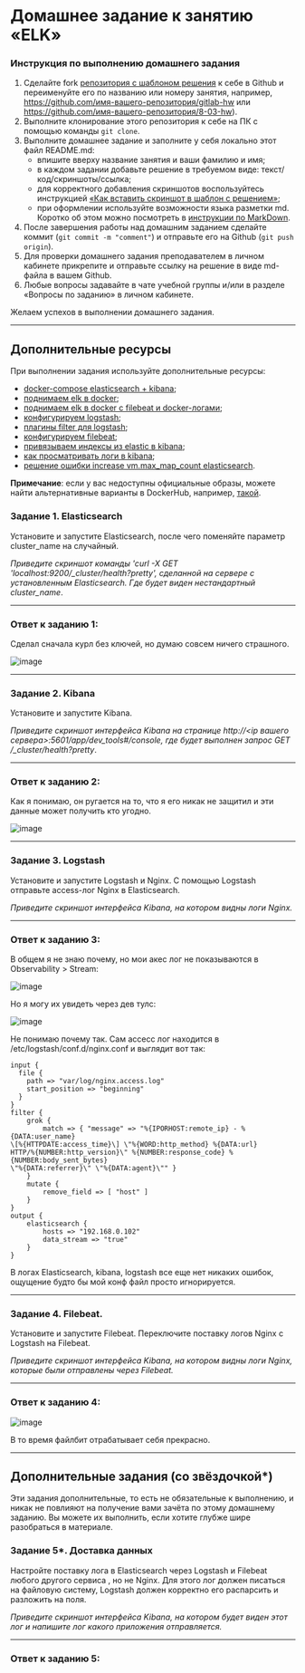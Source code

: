 # Домашнее задание к занятию «ELK»

### Инструкция по выполнению домашнего задания

1. Сделайте fork [репозитория c шаблоном решения](https://github.com/netology-code/sys-pattern-homework) к себе в Github и переименуйте его по названию или номеру занятия, например, https://github.com/имя-вашего-репозитория/gitlab-hw или https://github.com/имя-вашего-репозитория/8-03-hw).
2. Выполните клонирование этого репозитория к себе на ПК с помощью команды `git clone`.
3. Выполните домашнее задание и заполните у себя локально этот файл README.md:
   - впишите вверху название занятия и ваши фамилию и имя;
   - в каждом задании добавьте решение в требуемом виде: текст/код/скриншоты/ссылка;
   - для корректного добавления скриншотов воспользуйтесь инструкцией [«Как вставить скриншот в шаблон с решением»](https://github.com/netology-code/sys-pattern-homework/blob/main/screen-instruction.md);
   - при оформлении используйте возможности языка разметки md. Коротко об этом можно посмотреть в [инструкции по MarkDown](https://github.com/netology-code/sys-pattern-homework/blob/main/md-instruction.md).
4. После завершения работы над домашним заданием сделайте коммит (`git commit -m "comment"`) и отправьте его на Github (`git push origin`).
5. Для проверки домашнего задания преподавателем в личном кабинете прикрепите и отправьте ссылку на решение в виде md-файла в вашем Github.
6. Любые вопросы задавайте в чате учебной группы и/или в разделе «Вопросы по заданию» в личном кабинете.

Желаем успехов в выполнении домашнего задания.

---

## Дополнительные ресурсы

При выполнении задания используйте дополнительные ресурсы:
- [docker-compose elasticsearch + kibana](11-03/docker-compose.yaml);
- [поднимаем elk в docker](https://www.elastic.co/guide/en/elasticsearch/reference/7.17/docker.html);
- [поднимаем elk в docker с filebeat и docker-логами](https://www.sarulabs.com/post/5/2019-08-12/sending-docker-logs-to-elasticsearch-and-kibana-with-filebeat.html);
- [конфигурируем logstash](https://www.elastic.co/guide/en/logstash/7.17/configuration.html);
- [плагины filter для logstash](https://www.elastic.co/guide/en/logstash/current/filter-plugins.html);
- [конфигурируем filebeat](https://www.elastic.co/guide/en/beats/libbeat/5.3/config-file-format.html);
- [привязываем индексы из elastic в kibana](https://www.elastic.co/guide/en/kibana/7.17/index-patterns.html);
- [как просматривать логи в kibana](https://www.elastic.co/guide/en/kibana/current/discover.html);
- [решение ошибки increase vm.max_map_count elasticsearch](https://stackoverflow.com/questions/42889241/how-to-increase-vm-max-map-count).

**Примечание**: если у вас недоступны официальные образы, можете найти альтернативные варианты в DockerHub, например, [такой](https://hub.docker.com/layers/bitnami/elasticsearch/7.17.13/images/sha256-8084adf6fa1cf24368337d7f62292081db721f4f05dcb01561a7c7e66806cc41?context=explore).

### Задание 1. Elasticsearch 

Установите и запустите Elasticsearch, после чего поменяйте параметр cluster_name на случайный. 

*Приведите скриншот команды 'curl -X GET 'localhost:9200/_cluster/health?pretty', сделанной на сервере с установленным Elasticsearch. Где будет виден нестандартный cluster_name*.

---

### Ответ к заданию 1:

Сделал сначала курл без ключей, но думаю совсем ничего страшного.

![image](https://github.com/Llyffy/Databases/assets/53367937/e27b8cc0-1d5f-47a2-afee-97358b141943)

---

### Задание 2. Kibana

Установите и запустите Kibana.

*Приведите скриншот интерфейса Kibana на странице http://<ip вашего сервера>:5601/app/dev_tools#/console, где будет выполнен запрос GET /_cluster/health?pretty*.

---

### Ответ к заданию 2:

Как я понимаю, он ругается на то, что я его никак не защитил и эти данные может получить кто угодно.

![image](https://github.com/Llyffy/Databases/assets/53367937/95bb517e-812f-4285-917a-af07593db585)

---

### Задание 3. Logstash

Установите и запустите Logstash и Nginx. С помощью Logstash отправьте access-лог Nginx в Elasticsearch. 

*Приведите скриншот интерфейса Kibana, на котором видны логи Nginx.*

---

### Ответ к заданию 3:

В общем я не знаю почему, но мои акес лог не показываются в Observability > Stream:

![image](https://github.com/Llyffy/Databases/assets/53367937/6382ba59-639d-44bb-81fd-6b16587aec46)

Но я могу их увидеть через дев тулс:

![image](https://github.com/Llyffy/Databases/assets/53367937/707a04ac-8545-4fa0-b0eb-c60200110c71)

Не понимаю почему так. Сам ассесс лог находится в /etc/logstash/conf.d/nginx.conf и выглядит вот так:

```
input {
  file {
    path => "var/log/nginx.access.log"
    start_position => "beginning"
  }
}
filter {
    grok {
        match => { "message" => "%{IPORHOST:remote_ip} - %{DATA:user_name}
\[%{HTTPDATE:access_time}\] \"%{WORD:http_method} %{DATA:url}
HTTP/%{NUMBER:http_version}\" %{NUMBER:response_code} %{NUMBER:body_sent_bytes}
\"%{DATA:referrer}\" \"%{DATA:agent}\"" }
    }
    mutate {
        remove_field => [ "host" ]
    }
}
output {
    elasticsearch {
        hosts => "192.168.0.102"
        data_stream => "true"
    }
}

```

В логах Elasticsearch, kibana, logstash все еще нет никаких ошибок, ощущение будто бы мой конф файл просто игнорируется.

---

### Задание 4. Filebeat. 

Установите и запустите Filebeat. Переключите поставку логов Nginx с Logstash на Filebeat. 

*Приведите скриншот интерфейса Kibana, на котором видны логи Nginx, которые были отправлены через Filebeat.*

---

### Ответ к заданию 4:

![image](https://github.com/Llyffy/Databases/assets/53367937/1df8c865-4001-480a-95ab-736705dfa1f6)

В то время файлбит отрабатывает себя прекрасно.

---

## Дополнительные задания (со звёздочкой*)
Эти задания дополнительные, то есть не обязательные к выполнению, и никак не повлияют на получение вами зачёта по этому домашнему заданию. Вы можете их выполнить, если хотите глубже шире разобраться в материале.

### Задание 5*. Доставка данных 

Настройте поставку лога в Elasticsearch через Logstash и Filebeat любого другого сервиса , но не Nginx. 
Для этого лог должен писаться на файловую систему, Logstash должен корректно его распарсить и разложить на поля. 

*Приведите скриншот интерфейса Kibana, на котором будет виден этот лог и напишите лог какого приложения отправляется.*

---

### Ответ к заданию 5:
